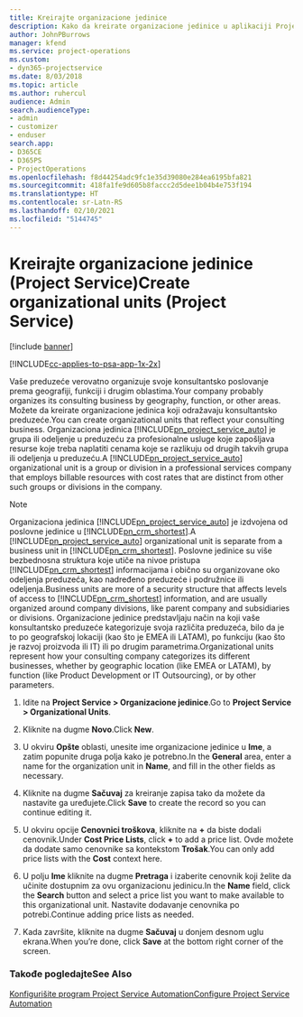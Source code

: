 ```yaml
---
title: Kreirajte organizacione jedinice
description: Kako da kreirate organizacione jedinice u aplikaciji Project Service
author: JohnPBurrows
manager: kfend
ms.service: project-operations
ms.custom:
- dyn365-projectservice
ms.date: 8/03/2018
ms.topic: article
ms.author: ruhercul
audience: Admin
search.audienceType:
- admin
- customizer
- enduser
search.app:
- D365CE
- D365PS
- ProjectOperations
ms.openlocfilehash: f8d44254adc9fc1e35d39080e284ea6195bfa821
ms.sourcegitcommit: 418fa1fe9d605b8faccc2d5dee1b04b4e753f194
ms.translationtype: HT
ms.contentlocale: sr-Latn-RS
ms.lasthandoff: 02/10/2021
ms.locfileid: "5144745"
---
```

# <a name="create-organizational-units-project-service"></a><span data-ttu-id="4e3a7-103">Kreirajte organizacione jedinice (Project Service)</span><span class="sxs-lookup"><span data-stu-id="4e3a7-103">Create organizational units (Project Service)</span></span>

[!include [banner](../includes/psa-now-project-operations.md)]

[!INCLUDE[cc-applies-to-psa-app-1x-2x](../includes/cc-applies-to-psa-app-1x-2x.md)]

<span data-ttu-id="4e3a7-104">Vaše preduzeće verovatno organizuje svoje konsultantsko poslovanje prema geografiji, funkciji i drugim oblastima.</span><span class="sxs-lookup"><span data-stu-id="4e3a7-104">Your company probably organizes its consulting business by geography, function, or other areas.</span></span> <span data-ttu-id="4e3a7-105">Možete da kreirate organizacione jedinica koji odražavaju konsultantsko preduzeće.</span><span class="sxs-lookup"><span data-stu-id="4e3a7-105">You can create organizational units that reflect your consulting business.</span></span> <span data-ttu-id="4e3a7-106">Organizaciona jedinica [!INCLUDE[pn_project_service_auto](../includes/pn-project-service-auto.md)] je grupa ili odeljenje u preduzeću za profesionalne usluge koje zapošljava resurse koje treba naplatiti cenama koje se razlikuju od drugih takvih grupa ili odeljenja u preduzeću.</span><span class="sxs-lookup"><span data-stu-id="4e3a7-106">A [!INCLUDE[pn_project_service_auto](../includes/pn-project-service-auto.md)] organizational unit is a group or division in a professional services company that employs billable resources with cost rates that are distinct from other such groups or divisions in the company.</span></span>  
  
> [!NOTE]
>  <span data-ttu-id="4e3a7-107">Organizaciona jedinica [!INCLUDE[pn_project_service_auto](../includes/pn-project-service-auto.md)] je izdvojena od poslovne jedinice u [!INCLUDE[pn_crm_shortest](../includes/pn-crm-shortest.md)].</span><span class="sxs-lookup"><span data-stu-id="4e3a7-107">A [!INCLUDE[pn_project_service_auto](../includes/pn-project-service-auto.md)] organizational unit is separate from a business unit in [!INCLUDE[pn_crm_shortest](../includes/pn-crm-shortest.md)].</span></span> <span data-ttu-id="4e3a7-108">Poslovne jedinice su više bezbednosna struktura koje utiče na nivoe pristupa [!INCLUDE[pn_crm_shortest](../includes/pn-crm-shortest.md)] informacijama i obično su organizovane oko odeljenja preduzeća, kao nadređeno preduzeće i podružnice ili odeljenja.</span><span class="sxs-lookup"><span data-stu-id="4e3a7-108">Business units are more of a security structure that affects levels of access to [!INCLUDE[pn_crm_shortest](../includes/pn-crm-shortest.md)] information, and are usually organized around company divisions, like parent company and subsidiaries or divisions.</span></span> <span data-ttu-id="4e3a7-109">Organizacione jedinice predstavljaju način na koji vaše konsultantsko preduzeće kategorizuje svoja različita preduzeća, bilo da je to po geografskoj lokaciji (kao što je EMEA ili LATAM), po funkciju (kao što je razvoj proizvoda ili IT) ili po drugim parametrima.</span><span class="sxs-lookup"><span data-stu-id="4e3a7-109">Organizational units represent how your consulting company categorizes its different businesses, whether by geographic location (like EMEA or LATAM), by function (like Product Development or IT Outsourcing), or by other parameters.</span></span>  
  
1.  <span data-ttu-id="4e3a7-110">Idite na **Project Service > Organizacione jedinice**.</span><span class="sxs-lookup"><span data-stu-id="4e3a7-110">Go to **Project Service > Organizational Units**.</span></span>  
  
2.  <span data-ttu-id="4e3a7-111">Kliknite na dugme **Novo**.</span><span class="sxs-lookup"><span data-stu-id="4e3a7-111">Click **New**.</span></span>  
  
3.  <span data-ttu-id="4e3a7-112">U okviru **Opšte** oblasti, unesite ime organizacione jedinice u **Ime**, a zatim popunite druga polja kako je potrebno.</span><span class="sxs-lookup"><span data-stu-id="4e3a7-112">In the **General** area, enter a name for the organization unit in **Name**, and fill in the other fields as necessary.</span></span>  
  
4.  <span data-ttu-id="4e3a7-113">Kliknite na dugme **Sačuvaj** za kreiranje zapisa tako da možete da nastavite ga uređujete.</span><span class="sxs-lookup"><span data-stu-id="4e3a7-113">Click **Save** to create the record so you can continue editing it.</span></span>  
  
5.  <span data-ttu-id="4e3a7-114">U okviru opcije **Cenovnici troškova**, kliknite na **+** da biste dodali cenovnik.</span><span class="sxs-lookup"><span data-stu-id="4e3a7-114">Under **Cost Price Lists**, click **+** to add a price list.</span></span> <span data-ttu-id="4e3a7-115">Ovde možete da dodate samo cenovnike sa kontekstom **Trošak**.</span><span class="sxs-lookup"><span data-stu-id="4e3a7-115">You can only add price lists with the **Cost** context here.</span></span>  
  
6.  <span data-ttu-id="4e3a7-116">U polju **Ime** kliknite na dugme **Pretraga** i izaberite cenovnik koji želite da učinite dostupnim za ovu organizacionu jedinicu.</span><span class="sxs-lookup"><span data-stu-id="4e3a7-116">In the **Name** field, click the **Search** button and select a price list you want to make available to this organizational unit.</span></span> <span data-ttu-id="4e3a7-117">Nastavite dodavanje cenovnika po potrebi.</span><span class="sxs-lookup"><span data-stu-id="4e3a7-117">Continue adding price lists as needed.</span></span>  
  
7.  <span data-ttu-id="4e3a7-118">Kada završite, kliknite na dugme **Sačuvaj** u donjem desnom uglu ekrana.</span><span class="sxs-lookup"><span data-stu-id="4e3a7-118">When you’re done, click **Save** at the bottom right corner of the screen.</span></span>  
  
### <a name="see-also"></a><span data-ttu-id="4e3a7-119">Takođe pogledajte</span><span class="sxs-lookup"><span data-stu-id="4e3a7-119">See Also</span></span>  
 [<span data-ttu-id="4e3a7-120">Konfigurišite program Project Service Automation</span><span class="sxs-lookup"><span data-stu-id="4e3a7-120">Configure Project Service Automation</span></span>](../psa/configure.md)
